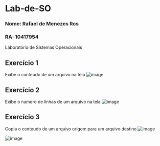 # Lab-de-SO
### Nome: Rafael de Menezes Ros
### RA: 10417954
Laboratório de Sistemas Operacionais 
## Exercício 1
Exibe o conteudo de um arquivo na tela
![image](https://github.com/user-attachments/assets/f84aee29-7a71-45bd-9a1d-efd07a98f9e3)
## Exercício 2
Exibe o numero de linhas de um arquivo na tela
![image](https://github.com/user-attachments/assets/d24c8a6a-c4c9-4efa-bc9d-0de05f6d918e)
## Exercício 3
Copia o conteudo de um arquivo origem para um arquivo destino
![image](https://github.com/user-attachments/assets/46c0e911-ecae-42c4-99e6-c3b8d0ebe425)

![image](https://github.com/user-attachments/assets/b79b2d9b-0c75-4c65-bda5-8e11426bb8b9)
